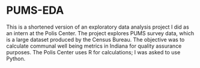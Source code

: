 # PUMS-EDA

This is a shortened version of an exploratory data analysis project I did as an intern at the Polis Center. The project explores PUMS survey data, which is a large dataset produced by the Census Bureau. The objective was to calculate communal well being metrics in Indiana for quality assurance purposes. The Polis Center uses R for calculations; I was asked to use Python.  
